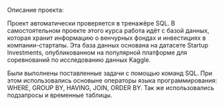 Описание проекта:

Проект автоматически проверяется в тренажёре SQL. В самостоятельном проекте этого курса работа идёт с базой данных, которая хранит информацию о венчурных фондах и инвестициях в компании-стартапы. Эта база данных основана на датасете Startup Investments, опубликованном на популярной платформе для соревнований по исследованию данных Kaggle.

Были выполнены поставленные задачи с помощью  команд SQL. При этом использовались основыне операторы языка программирования: WHERE, GROUP BY, HAVING, JOIN, ORDER BY. Так же использовались подзапросы и временные таблицы.

